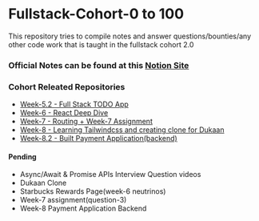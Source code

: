 # Fullstack-Cohort-0 to 100

This repository tries to compile notes and answer questions/bounties/any other code work that is taught in the fullstack cohort 2.0

### Official Notes can be found at this [Notion Site](https://quickest-juniper-f9c.notion.site/Cohort-2-0-6b6c2a9f1282499aba4782b88bf7e204)

### Cohort Releated Repositories

- [Week-5.2 - Full Stack TODO App](https://github.com/AmanRelan/full-stack-todo-app)
- [Week-6 - React Deep Dive](https://github.com/AmanRelan/Week-6-cohort-2.0)
- [Week-7 - Routing + Week-7 Assignment](https://github.com/AmanRelan/Week-7-Cohort-2.0)
- [Week-8 - Learning Tailwindcss and creating clone for Dukaan](https://github.com/AmanRelan/Dukaan-Tailwindcss-Clone)
- [Week-8.2 - Built Payment Application(backend)](https://github.com/AmanRelan/payment-application)

#### Pending

- Async/Await & Promise APIs Interview Question videos
- Dukaan Clone
- Starbucks Rewards Page(week-6 neutrinos)
- Week-7 assignment(question-3)
- Week-8 Payment Application Backend
